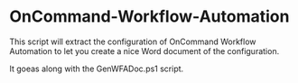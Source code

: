 # OnCommand-Workflow-Automation

This script will extract the configuration of OnCommand Workflow Automation to let you create a nice Word document of the configuration.

It goeas along with the GenWFADoc.ps1 script.

